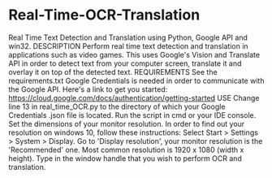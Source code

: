 # Real-Time-OCR-Translation
Real Time Text Detection and Translation using Python, Google API and win32.  DESCRIPTION  Perform real time text detection and translation in applications such as video games. This uses Google's Vision and Translate API in order to detect text from your computer screen, translate it and overlay it on top of the detected text.  REQUIREMENTS  See the requirements.txt Google Credentials is needed in order to communicate with the Google API. Here's a link to get you started: https://cloud.google.com/docs/authentication/getting-started  USE      Change line 13 in real_time_OCR.py to the directory of which your Google Credentials .json file is located.      Run the script in cmd or your IDE console.      Set the dimensions of your monitor resolution.  In order to find out your resolution on windows 10, follow these instructions:  Select Start > Settings > System > Display.  Go to 'Display resolution', your monitor resolution is the 'Recommended' one.  Most common resolution is 1920 x 1080 (width x height).      Type in the window handle that you wish to perform OCR and translation.
